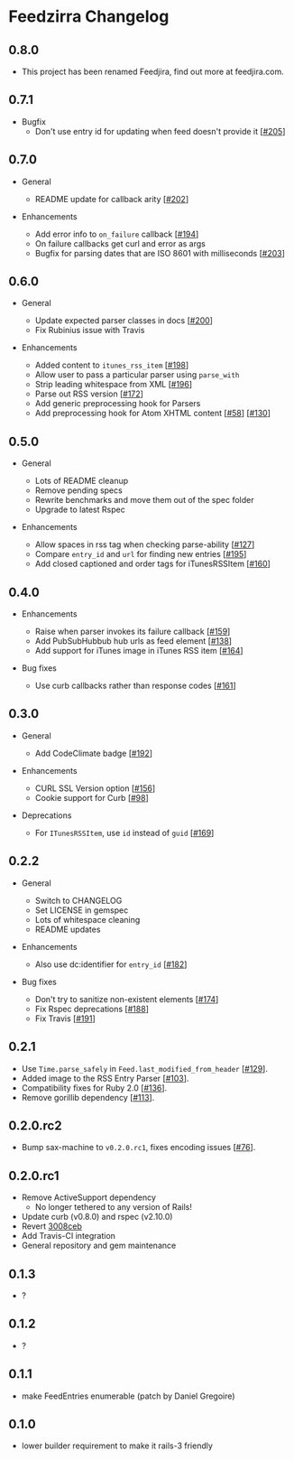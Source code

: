 # Feedzirra Changelog

## 0.8.0

* This project has been renamed Feedjira, find out more at feedjira.com.

## 0.7.1

* Bugfix
  * Don't use entry id for updating when feed doesn't provide it [[#205][]]

[#205]: https://github.com/pauldix/feedzirra/pull/205

## 0.7.0

* General
  * README update for callback arity [[#202][]]

* Enhancements
  * Add error info to `on_failure` callback [[#194][]]
  * On failure callbacks get curl and error as args
  * Bugfix for parsing dates that are ISO 8601 with milliseconds [[#203][]]

[#194]: https://github.com/pauldix/feedzirra/pull/194
[#202]: https://github.com/pauldix/feedzirra/pull/202
[#203]: https://github.com/pauldix/feedzirra/pull/203

## 0.6.0

* General
  * Update expected parser classes in docs [[#200][]]
  * Fix Rubinius issue with Travis

* Enhancements
  * Added content to `itunes_rss_item` [[#198][]]
  * Allow user to pass a particular parser using `parse_with`
  * Strip leading whitespace from XML [[#196][]]
  * Parse out RSS version [[#172][]]
  * Add generic preprocessing hook for Parsers
  * Add preprocessing hook for Atom XHTML content [[#58][]] [[#130][]]

[#58]: https://github.com/pauldix/feedzirra/pull/58
[#130]: https://github.com/pauldix/feedzirra/issues/130
[#172]: https://github.com/pauldix/feedzirra/issues/172
[#196]: https://github.com/pauldix/feedzirra/pull/196
[#198]: https://github.com/pauldix/feedzirra/pull/198
[#200]: https://github.com/pauldix/feedzirra/pull/200

## 0.5.0

* General
  * Lots of README cleanup
  * Remove pending specs
  * Rewrite benchmarks and move them out of the spec folder
  * Upgrade to latest Rspec

* Enhancements
  * Allow spaces in rss tag when checking parse-ability [[#127][]]
  * Compare `entry_id` and `url` for finding new entries [[#195][]]
  * Add closed captioned and order tags for iTunesRSSItem [[#160][]]

[#127]: https://github.com/pauldix/feedzirra/pull/127
[#160]: https://github.com/pauldix/feedzirra/pull/160
[#195]: https://github.com/pauldix/feedzirra/pull/195

## 0.4.0

* Enhancements
  * Raise when parser invokes its failure callback [[#159][]]
  * Add PubSubHubbub hub urls as feed element [[#138][]]
  * Add support for iTunes image in iTunes RSS item [[#164][]]

* Bug fixes
  * Use curb callbacks rather than response codes [[#161][]]

[#138]: https://github.com/pauldix/feedzirra/pull/138
[#159]: https://github.com/pauldix/feedzirra/issues/159
[#161]: https://github.com/pauldix/feedzirra/pull/161
[#164]: https://github.com/pauldix/feedzirra/pull/164

## 0.3.0

* General
  * Add CodeClimate badge [[#192][]]

* Enhancements
  * CURL SSL Version option [[#156][]]
  * Cookie support for Curb [[#98][]]

* Deprecations
  * For `ITunesRSSItem`, use `id` instead of `guid` [[#169][]]

[#98]: https://github.com/pauldix/feedzirra/pull/98
[#156]: https://github.com/pauldix/feedzirra/pull/156
[#169]: https://github.com/pauldix/feedzirra/pull/169
[#192]: https://github.com/pauldix/feedzirra/pull/192

## 0.2.2

* General
  * Switch to CHANGELOG
  * Set LICENSE in gemspec
  * Lots of whitespace cleaning
  * README updates

* Enhancements
  * Also use dc:identifier for `entry_id` [[#182][]]

* Bug fixes
  * Don't try to sanitize non-existent elements [[#174][]]
  * Fix Rspec deprecations [[#188][]]
  * Fix Travis [[#191][]]

[#174]: https://github.com/pauldix/feedzirra/pull/174
[#182]: https://github.com/pauldix/feedzirra/pull/182
[#188]: https://github.com/pauldix/feedzirra/pull/188
[#191]: https://github.com/pauldix/feedzirra/pull/191

## 0.2.1

* Use `Time.parse_safely` in `Feed.last_modified_from_header` [[#129][]].
* Added image to the RSS Entry Parser [[#103][]].
* Compatibility fixes for Ruby 2.0 [[#136][]].
* Remove gorillib dependency [[#113][]].

[#103]: https://github.com/pauldix/feedzirra/pull/103
[#113]: https://github.com/pauldix/feedzirra/pull/113
[#129]: https://github.com/pauldix/feedzirra/pull/129
[#136]: https://github.com/pauldix/feedzirra/pull/136

## 0.2.0.rc2

* Bump sax-machine to `v0.2.0.rc1`, fixes encoding issues [[#76][]].

[#76]: https://github.com/pauldix/feedzirra/issues/76

## 0.2.0.rc1

* Remove ActiveSupport dependency
  * No longer tethered to any version of Rails!
* Update curb (v0.8.0) and rspec (v2.10.0)
* Revert [3008ceb][]
* Add Travis-CI integration
* General repository and gem maintenance

[3008ceb]: https://github.com/pauldix/feedzirra/commit/3008ceb338df1f4c37a211d0aab8a6ad4f584dbc

## 0.1.3

* ?

## 0.1.2

* ?

## 0.1.1

* make FeedEntries enumerable (patch by Daniel Gregoire)

## 0.1.0

* lower builder requirement to make it rails-3 friendly

